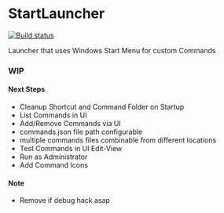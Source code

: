 # StartLauncher

[![Build status](https://ci.appveyor.com/api/projects/status/qy1io2k9kt00be3p?svg=true)](https://ci.appveyor.com/project/matthiaslischka/startlauncher)

Launcher that uses Windows Start Menu for custom Commands
### WIP

#### Next Steps
* Cleanup Shortcut and Command Folder on Startup
* List Commands in UI
* Add/Remove Commands via UI
* commands.json file path configurable
* multiple commands files combinable from different locations
* Test Commands in UI Edit-View
* Run as Administrator
* Add Command Icons

#### Note
* Remove if debug hack asap
